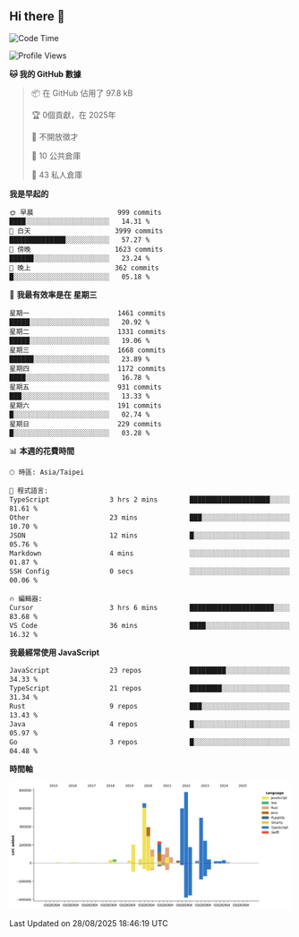 ## Hi there 👋

<!--START_SECTION:waka-->
![Code Time](http://img.shields.io/badge/Code%20Time-451%20hrs%2055%20mins-blue)

![Profile Views](http://img.shields.io/badge/%E5%80%8B%E4%BA%BA%E9%A0%81%E9%9D%A2%E7%80%8F%E8%A6%BD%E6%AC%A1%E6%95%B8-0-blue)

**🐱 我的 GitHub 數據** 

> 📦 在 GitHub 佔用了 97.8 kB 
 > 
> 🏆  0個貢獻，在 2025年
 > 
> 🚫 不開放徵才
 > 
> 📜 10 公共倉庫 
 > 
> 🔑 43 私人倉庫 
 > 
**我是早起的** 

```text
🌞 早晨                     999 commits         ████░░░░░░░░░░░░░░░░░░░░░   14.31 % 
🌆 白天                     3999 commits        ██████████████░░░░░░░░░░░   57.27 % 
🌃 傍晚                     1623 commits        ██████░░░░░░░░░░░░░░░░░░░   23.24 % 
🌙 晚上                     362 commits         █░░░░░░░░░░░░░░░░░░░░░░░░   05.18 % 
```
📅 **我最有效率是在 星期三** 

```text
星期一                      1461 commits        █████░░░░░░░░░░░░░░░░░░░░   20.92 % 
星期二                      1331 commits        █████░░░░░░░░░░░░░░░░░░░░   19.06 % 
星期三                      1668 commits        ██████░░░░░░░░░░░░░░░░░░░   23.89 % 
星期四                      1172 commits        ████░░░░░░░░░░░░░░░░░░░░░   16.78 % 
星期五                      931 commits         ███░░░░░░░░░░░░░░░░░░░░░░   13.33 % 
星期六                      191 commits         █░░░░░░░░░░░░░░░░░░░░░░░░   02.74 % 
星期日                      229 commits         █░░░░░░░░░░░░░░░░░░░░░░░░   03.28 % 
```


📊 **本週的花費時間** 

```text
🕑︎ 時區: Asia/Taipei

💬 程式語言: 
TypeScript               3 hrs 2 mins        ████████████████████░░░░░   81.61 % 
Other                    23 mins             ███░░░░░░░░░░░░░░░░░░░░░░   10.70 % 
JSON                     12 mins             █░░░░░░░░░░░░░░░░░░░░░░░░   05.76 % 
Markdown                 4 mins              ░░░░░░░░░░░░░░░░░░░░░░░░░   01.87 % 
SSH Config               0 secs              ░░░░░░░░░░░░░░░░░░░░░░░░░   00.06 % 

🔥 編輯器: 
Cursor                   3 hrs 6 mins        █████████████████████░░░░   83.68 % 
VS Code                  36 mins             ████░░░░░░░░░░░░░░░░░░░░░   16.32 % 
```

**我最經常使用 JavaScript** 

```text
JavaScript               23 repos            █████████░░░░░░░░░░░░░░░░   34.33 % 
TypeScript               21 repos            ████████░░░░░░░░░░░░░░░░░   31.34 % 
Rust                     9 repos             ███░░░░░░░░░░░░░░░░░░░░░░   13.43 % 
Java                     4 repos             █░░░░░░░░░░░░░░░░░░░░░░░░   05.97 % 
Go                       3 repos             █░░░░░░░░░░░░░░░░░░░░░░░░   04.48 % 
```



**時間軸**

![Lines of Code chart](https://raw.githubusercontent.com/jos61404/jos61404/main/assets/bar_graph.png)


 Last Updated on 28/08/2025 18:46:19 UTC
<!--END_SECTION:waka-->



<!--
**jos61404/jos61404** is a ✨ _special_ ✨ repository because its `README.md` (this file) appears on your GitHub profile.

Here are some ideas to get you started:

- 🔭 I’m currently working on ...
- 🌱 I’m currently learning ...
- 👯 I’m looking to collaborate on ...
- 🤔 I’m looking for help with ...
- 💬 Ask me about ...
- 📫 How to reach me: ...
- 😄 Pronouns: ...
- ⚡ Fun fact: ...
-->
